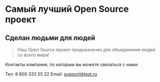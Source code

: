 # Самый лучший Open Source проект

## Сделан людьми для людей

> Наш Open Source проект предназначен для объединения людей со всего мира!

Контакты компании, по каторым вы можете связаться с нами:

Тел: 8 800 333 55 22
Email: support@test.ru
